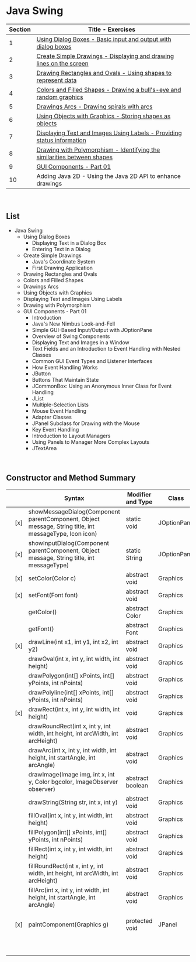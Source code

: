 # **Java Swing**

| Section | Title - Exercises | 
| ------- | ----- |
| 1 | [Using Dialog Boxes - Basic input and output with dialog boxes](/code/markdown/java_swing/section01.md) |
| 2 | [Create Simple Drawings - Displaying and drawing lines on the screen](/code/markdown/java_swing/section02.md)|
| 3 | [Drawing Rectangles and Ovals - Using shapes to represent data](/code/markdown/java_swing/section03.md) |
| 4 | [Colors and Filled Shapes - Drawing a bull's-eye and random graphics](/code/markdown/java_swing/section04.md) |
| 5 | [Drawings Arcs - Drawing spirals with arcs](/code/markdown/java_swing/section05.md) |
| 6 | [Using Objects with Graphics - Storing shapes as objects](/code/markdown/java_swing/section06.md) |
| 7 | [Displaying Text and Images Using Labels - Providing status information](/code/markdown/java_swing/section07.md) |
| 8 | [Drawing with Polymorphism - Identifying the similarities between shapes](/code/markdown/java_swing/section08.md) |
| 9 | [GUI Components - Part 01](/code/markdown/java_swing/section09.md) |
| 10 | Adding Java 2D - Using the Java 2D API to enhance drawings |

<br>

## **List**
+ Java Swing
    + Using Dialog Boxes
        + Displaying Text in a Dialog Box
        + Entering Text in a Dialog
    + Create Simple Drawings
        + Java's Coordinate System
        + First Drawing Application
    + Drawing Rectangles and Ovals
    + Colors and Filled Shapes
    + Drawings Arcs
    + Using Objects with Graphics
    + Displaying Text and Images Using Labels
    + Drawing with Polymorphism
    + GUI Components - Part 01
        + Introduction
        + Java's New Nimbus Look-and-Fell
        + Simple GUI-Based Input/Output with JOptionPane
        + Overview of Swing Components
        + Displaying Text and Images in a Window
        + Text Fields and an Introduction to Event Handling with Nested Classes
        + Common GUI Event Types and Listener Interfaces
        + How Event Handling Works
        + JButton 
        + Buttons That Maintain State 
        + JCommonBox: Using an Anonymous Inner Class for Event Handling 
        + JList
        + Multiple-Selection Lists
        + Mouse Event Handling 
        + Adapter Classes
        + JPanel Subclass for Drawing with the Mouse 
        + Key Event Handling
        + Introduction to Layout Managers
        + Using Panels to Manager More Complex Layouts
        + JTextArea


<br> 

## **Constructor and Method Summary**

|   |   | Syntax | Modifier and Type | Class |
| - | - | ------ | ---- | ----- |
|  | [x] | showMessageDialog(Component parentComponent, Object message, String title, int messageType, Icon icon) | static void | JOptionPane |
|  | [x] | showInputDialog(Component parentComponent, Object message, String title, int messageType) | static String | JOptionPane |
|  | [x] | setColor(Color c) | abstract void | Graphics |
|  | [x] | setFont(Font font) | abstract void | Graphics |
|  |  | getColor() | abstract Color | Graphics |
|  |  | getFont() | abstract Font | Graphics |
|  | [x] | drawLine(int x1, int y1, int x2, int y2) | abstract void | Graphics |
|  |  | drawOval(int x, int y, int width, int height) | abstract void | Graphics |
|  |  | drawPolygon(int[] xPoints, int[] yPoints, int nPoints) | abstract void | Graphics |
|  |  | 	drawPolyline(int[] xPoints, int[] yPoints, int nPoints) | abstract void | Graphics |
|  | [x] | drawRect(int x, int y, int width, int height) | void | Graphics |
|  |  | drawRoundRect(int x, int y, int width, int height, int arcWidth, int arcHeight) | abstract void | Graphics |
|  |  | drawArc(int x, int y, int width, int height, int startAngle, int arcAngle) | abstract void | Graphics |
|  |  | drawImage(Image img, int x, int y, Color bgcolor, ImageObserver observer) | abstract boolean | Graphics |
|  |  | drawString(String str, int x, int y) | abstract void | Graphics |
|  |  | fillOval(int x, int y, int width, int height) | abstract void | Graphics |
|  |  | fillPolygon(int[] xPoints, int[] yPoints, int nPoints) | abstract void | Graphics |
|  |  | fillRect(int x, int y, int width, int height) | abstract void | Graphics |
|  |  | fillRoundRect(int x, int y, int width, int height, int arcWidth, int arcHeight) | abstract void | Graphics |
|  |  | fillArc(int x, int y, int width, int height, int startAngle, int arcAngle) | abstract void | Graphics |
|  |  |  |  |  |
|  |  |  |  |  |
|  |  |  |  |  |
|  | [x] | paintComponent(Graphics g) | protected void | JPanel |
|  |  |  |  |  |
|  |  |  |  |  |
|  |  |  |  |  |
|  |  |  |  |  |
|  |  |  |  |  |
|  |  |  |  |  |
|  |  |  |  |  |
|  |  |  |  |  |
|  |  |  |  |  |
|  |  |  |  |  |